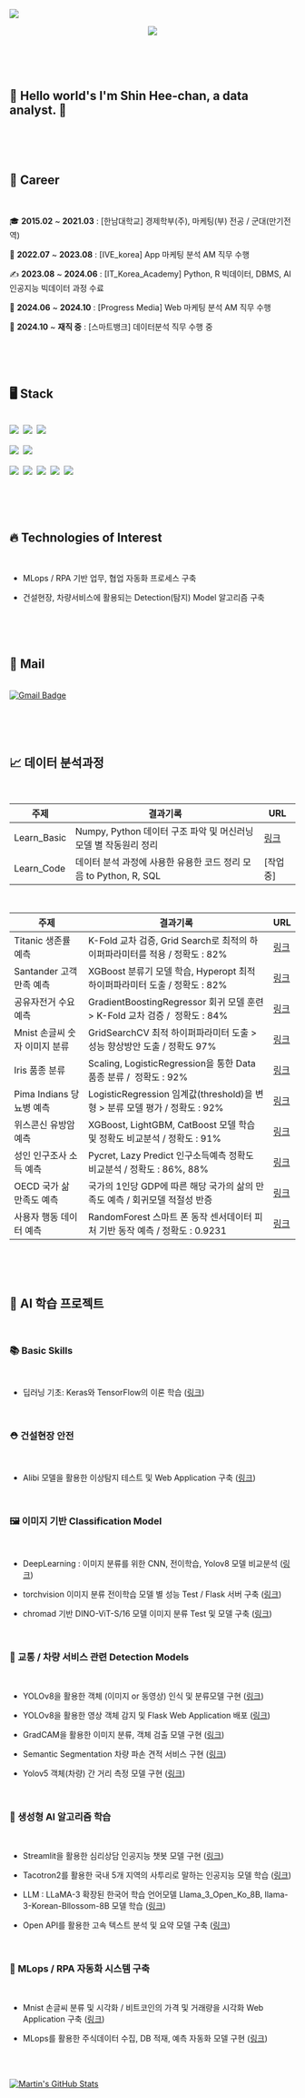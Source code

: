 ![](https://komarev.com/ghpvc/?username=sinheechan&color=lightgrey)<div align="right">
</div>

<div align="center">
  <img src="https://github.com/sinheechan/sinheechan/assets/147711497/2b2ed3fc-bf74-472e-9401-8dc09be2b116" />
</div> 

<br/><br/><br/>

<h2> 🤔 Hello world's I'm Shin Hee-chan, a data analyst. 🤔 </h2>

<br/><br/><br/>

<h2> 🤵 Career </h2>

<br/>

🎓 **2015.02** ~ **2021.03** : [한남대학교] 경제학부(주), 마케팅(부) 전공 / 군대(만기전역)

👣 **2022.07** ~ **2023.08** : [IVE_korea] App 마케팅 분석 AM 직무 수행
  
✍️ **2023.08** ~ **2024.06** : [IT_Korea_Academy] Python, R 빅데이터, DBMS, AI 인공지능 빅데이터 과정 수료

👣 **2024.06** ~ **2024.10** : [Progress Media] Web 마케팅 분석 AM 직무 수행

👣 **2024.10** ~ **재직 중** : [스마트뱅크] 데이터분석 직무 수행 중

<br /><br /><br/>

<h2> 🖥️ Stack </h2>

<br />

<div>
  <img src="https://img.shields.io/badge/python%20-%2314354C.svg?style=for-the-badge&logo=Python&logoColor=white"/>&nbsp
  <img src="https://img.shields.io/badge/MySQL-F5C300?style=for-the-badge&logo=MySQL&logoColor=black"/>&nbsp
  <img src="https://img.shields.io/badge/RStudio-007AFF?style=for-the-badge&logo=R&logoColor=white"/>&nbsp
</div>

<br />

<div>  
  <img src="https://img.shields.io/badge/looker-4285F4.svg?style=for-the-badge&logo=looker&logoColor=white"/>&nbsp
  <img src="https://img.shields.io/badge/tableau-E97627.svg?style=for-the-badge&logo=tableau&logoColor=white"/>&nbsp
</div>

<br />

<div>  
  <img src="https://img.shields.io/badge/github-181717.svg?style=for-the-badge&logo=github&logoColor=white"/>&nbsp
  <img src="https://img.shields.io/badge/dbeaver-382923.svg?style=for-the-badge&logo=dbeaver&logoColor=white"/>&nbsp
  <img src="https://img.shields.io/badge/notion-000000.svg?style=for-the-badge&logo=notion&logoColor=white"/>&nbsp
  <img src="https://img.shields.io/badge/slack-4A154B.svg?style=for-the-badge&logo=slack&logoColor=white"/>&nbsp
  <img src="https://img.shields.io/badge/googleworkspace-34A853.svg?style=for-the-badge&logo=google&logoColor=white"/>&nbsp
</div>

<br /><br /><br/>

<h2> 🔥 Technologies of Interest </h2>

<br />

<div>
  
- MLops / RPA 기반 업무, 협업 자동화 프로세스 구축

- 건설현장, 차량서비스에 활용되는 Detection(탐지) Model 알고리즘 구축
  
<br /><br /><br/>

<h2> 📩 Mail </h2>

<br/>

<div>
  <a href="mailto:gmlcks0905@gmail.com" target="_blank"> <!-- Gmail -->
  <img src="https://img.shields.io/badge/gmlcks0905%40gmail.com-c14438?style=for-the-badge&logo=Gmail&logoColor=white" alt="Gmail Badge"></a>&nbsp
  </div>

<br/><br/><br/>

<h2>📈 데이터 분석과정 </h2>

<br/>

|주제|결과기록|URL|
|---|---|-|
|Learn_Basic| Numpy, Python 데이터 구조 파악 및 머신러닝 모델 별 작동원리 정리 | [링크](https://github.com/sinheechan/Learn_Basic.git)|
|Learn_Code| 데이터 분석 과정에 사용한 유용한 코드 정리 모음 to Python, R, SQL | [작업중]|

<br/>

|주제|결과기록|URL|
|---|---|-|
|Titanic 생존률 예측|K-Fold 교차 검증, Grid Search로 최적의 하이퍼파라미터를 적용  /  정확도 : 82%|[링크](https://github.com/sinheechan/Data_Analysis_Titanic.git)|
|Santander 고객만족 예측|XGBoost 분류기 모델 학습, Hyperopt 최적 하이퍼파라미터 도출  /  정확도 : 82%|[링크](https://github.com/sinheechan/Data_Analysis_Santander.git)|
|공유자전거 수요예측|GradientBoostingRegressor 회귀 모델 훈련 > K-Fold 교차 검증  /  정확도 : 84%|[링크](https://github.com/sinheechan/Data_Analysis_BikeSharing.git)|
|Mnist 손글씨 숫자 이미지 분류|GridSearchCV 최적 하이퍼파라미터 도출 > 성능 향상방안 도출  /  정확도 97%|[링크](https://github.com/sinheechan/Data_Analysis_Mnist.git)|
|Iris 품종 분류|Scaling, LogisticRegression을 통한 Data 품종 분류  /  정확도 : 92%|[링크](https://github.com/sinheechan/Data_analysis_IRIS.git)|
|Pima Indians 당뇨병 예측|LogisticRegression 임계값(threshold)을 변형 > 분류 모델 평가  /  정확도 : 92%|[링크](https://github.com/sinheechan/Data_analysis_Pima.git)|
|위스콘신 유방암 예측|XGBoost, LightGBM, CatBoost 모델 학습 및 정확도 비교분석  /  정확도 : 91%|[링크](https://github.com/sinheechan/Data_analysis_Wisconsin.git)|
|성인 인구조사 소득 예측|Pycret, Lazy Predict 인구소득예측 정확도 비교분석  /  정확도 : 86%, 88%|[링크](https://github.com/sinheechan/ML_AutoModel_test.git)|
|OECD 국가 삶 만족도 예측|국가의 1인당 GDP에 따른 해당 국가의 삶의 만족도 예측  /  회귀모델 적절성 반증 |[링크](https://github.com/sinheechan/Data_Analysis_OECD.git)|
|사용자 행동 데이터 예측|RandomForest 스마트 폰 동작 센서데이터 피처 기반 동작 예측  /  정확도 : 0.9231 |[링크](https://github.com/sinheechan/Data_analysis_HumanActivity.git)|

<br/><br/><br/>

<h2> 🤖  AI 학습 프로젝트 </h2>

<br/>

<h3> 📚 Basic Skills </h3>

<br/>

- 딥러닝 기초: Keras와 TensorFlow의 이론 학습 ([링크](https://github.com/sinheechan/Outlier_Alibi_Flask.git))

<br/>

<h3> ⛑️ 건설현장 안전 </h3>

<br/>  

- Alibi 모델을 활용한 이상탐지 테스트 및 Web Application 구축 ([링크](https://github.com/sinheechan/Outlier_Alibi_Flask.git))

<br />

<h3> 🖼️ 이미지 기반 Classification Model </h3>

<br /> 

- DeepLearning : 이미지 분류를 위한 CNN, 전이학습, Yolov8 모델 비교분석 ([링크](https://github.com/sinheechan/Projuct_Cls_Model_test.git))

- torchvision 이미지 분류 전이학습 모델 별 성능 Test / Flask 서버 구축 ([링크](https://github.com/sinheechan/Project_Image_cls_Flask.git))

- chromad 기반 DINO-ViT-S/16 모델 이미지 분류 Test 및 모델 구축 ([링크](https://github.com/sinheechan/chromadb_ViT_food.git))  

<br />

<h3> 🚕 교통 / 차량 서비스 관련 Detection Models </h3>

<br/>

- YOLOv8을 활용한 객체 (이미지 or 동영상) 인식 및 분류모델 구현 ([링크](https://github.com/sinheechan/Project_Yolov8.git))
  
- YOLOv8을 활용한 영상 객체 감지 및 Flask Web Application 배포 ([링크](https://github.com/sinheechan/Project_yolov8_cls_flask.git))

- GradCAM을 활용한 이미지 분류, 객체 검출 모델 구현 ([링크](https://github.com/sinheechan/CAM_Binary-classifier.git))

- Semantic Segmentation 차량 파손 견적 서비스 구현 ([링크](https://github.com/sinheechan/Car_damage_segment.git))

- Yolov5 객체(차량) 간 거리 측정 모델 구현 ([링크](https://github.com/sinheechan/Yolov5_Car_Distance.git))

<br />

<h3> 🤖 생성형 AI 알고리즘 학습 </h3>

<br/>

- Streamlit을 활용한 심리상담 인공지능 챗봇 모델 구현 ([링크](https://github.com/sinheechan/Project_Chatbot.git))

- Tacotron2를 활용한 국내 5개 지역의 사투리로 말하는 인공지능 모델 학습 ([링크](https://github.com/sinheechan/Project_TTS_STT_Flask.git))

- LLM : LLaMA-3 확장된 한국어 학습 언어모델 Llama_3_Open_Ko_8B, llama-3-Korean-Bllossom-8B 모델 학습 ([링크](https://github.com/sinheechan/LLM_Chatbot.git)) 

- Open API를 활용한 고속 텍스트 분석 및 요약 모델 구축 ([링크](https://github.com/sinheechan/Text_summarization_Translation.git))

<br/>

<h3> 🧬 MLops / RPA 자동화 시스템 구축 </h3>

<br />

- Mnist 손글씨 분류 및 시각화 / 비트코인의 가격 및 거래량을 시각화 Web Application 구축 ([링크](https://github.com/sinheechan/Project_streamlit_Webapp.git))

- MLops를 활용한 주식데이터 수집, DB 적재, 예측 자동화 모델 구현 ([링크](https://github.com/sinheechan/Project_MLops.git))

<br /><br />

<a href="https://github.com/sinheechan">
  <img align="center" src="https://github-readme-stats.vercel.app/api?username=sinheechan&show_icons=true&line_height=27&count_private=true&title_color=ffffff&text_color=c9cacc&icon_color=2bbc8a&bg_color=1d1f21" alt="Martin's GitHub Stats" />
</a>




